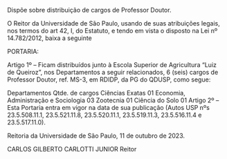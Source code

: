 Dispõe sobre distribuição de cargos de Professor Doutor.

O Reitor da Universidade de São Paulo, usando de suas atribuições legais, nos termos do art 42, I, do Estatuto, e tendo em vista o disposto na Lei nº 14.782/2012, baixa a seguinte

PORTARIA:

Artigo 1º – Ficam distribuídos junto à Escola Superior de Agricultura “Luiz de Queiroz”, nos Departamentos a seguir relacionados, 6 (seis) cargos de Professor Doutor, ref. MS-3, em RDIDP, da PG do QDUSP, como segue:

Departamentos	Qtde. de cargos
Ciências Exatas	01
Economia, Administração e Sociologia	03
Zootecnia	01
Ciência do Solo	01
Artigo 2º – Esta Portaria entra em vigor na data de sua publicação (Autos USP nºs 23.5.508.11.1, 23.5.521.11.8, 23.5.520.11.1, 23.5.519.11.3, 23.5.516.11.4 e 23.5.517.11.0).

Reitoria da Universidade de São Paulo, 11 de outubro de 2023.

CARLOS GILBERTO CARLOTTI JUNIOR
Reitor